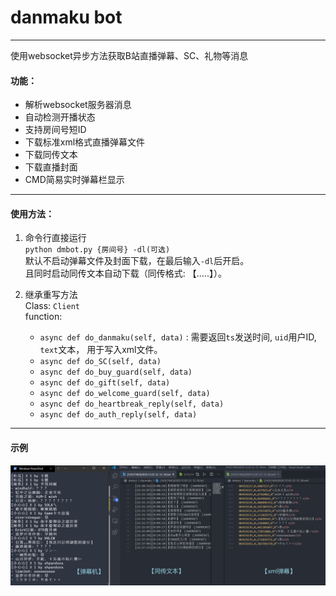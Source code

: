 # danmaku bot

---

使用websocket异步方法获取B站直播弹幕、SC、礼物等消息

#### 功能：

- 解析websocket服务器消息
- 自动检测开播状态
- 支持房间号短ID
- 下载标准xml格式直播弹幕文件
- 下载同传文本
- 下载直播封面
- CMD简易实时弹幕栏显示

---

#### 使用方法：

1. 命令行直接运行  
`python dmbot.py {房间号} -dl(可选)`  
默认不启动弹幕文件及封面下载，在最后输入`-dl`后开启。  
且同时启动同传文本自动下载（同传格式: 【.....】）。

2. 继承重写方法  
Class: `Client`  
function: 
    - `async def do_danmaku(self, data)` : 需要返回`ts`发送时间, `uid`用户ID, `text`文本， 用于写入xml文件。
    - `async def do_SC(self, data)`
    - `async def do_buy_guard(self, data)`
    - `async def do_gift(self, data)`
    - `async def do_welcome_guard(self, data)`
    - `async def do_heartbreak_reply(self, data)`
    - `async def do_auth_reply(self, data)`

---

#### 示例

![ ](https://github.com/muhz9786/dmbot/blob/master/sample.png)